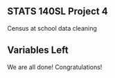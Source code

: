 ## STATS 140SL Project 4

Census at school data cleaning

## Variables Left

We are all done! Congratulations!
